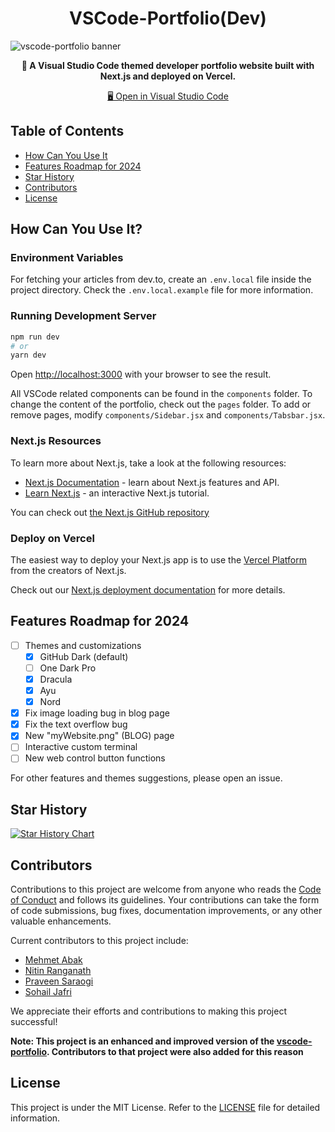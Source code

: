 <div align=center>
  
  # VSCode-Portfolio(Dev)

</div>

![vscode-portfolio banner](https://imgur.com/JXJ9mpO.gif)

<p align="center"><strong>🔮 A Visual Studio Code themed developer portfolio website built with Next.js and deployed on Vercel.</strong></p>

<div align=center>
  
  [🖥️ Open in Visual Studio Code](https://open.vscode.dev/mehmetabak/Dev)

</div>

## Table of Contents
- [How Can You Use It](#how-can-you-use-it)
- [Features Roadmap for 2024](#features-roadmap-for-2024)
- [Star History](#star-history)
- [Contributors](#contributors)
- [License](#license)

## How Can You Use It?

### Environment Variables

For fetching your articles from dev.to, create an `.env.local` file inside the project directory. Check the `.env.local.example` file for more information.

### Running Development Server

```bash
npm run dev
# or
yarn dev
```

Open [http://localhost:3000](http://localhost:3000) with your browser to see the result.

All VSCode related components can be found in the `components` folder. To change the content of the portfolio, check out the `pages` folder. To add or remove pages, modify `components/Sidebar.jsx` and `components/Tabsbar.jsx`.

### Next.js Resources

To learn more about Next.js, take a look at the following resources:

- [Next.js Documentation](https://nextjs.org/docs) - learn about Next.js features and API.
- [Learn Next.js](https://nextjs.org/learn) - an interactive Next.js tutorial.

You can check out [the Next.js GitHub repository](https://github.com/vercel/next.js/)

### Deploy on Vercel

The easiest way to deploy your Next.js app is to use the [Vercel Platform](https://vercel.com/new?utm_medium=default-template&filter=next.js&utm_source=create-next-app&utm_campaign=create-next-app-readme) from the creators of Next.js.

Check out our [Next.js deployment documentation](https://nextjs.org/docs/deployment) for more details.

## Features Roadmap for 2024

- [ ] Themes and customizations
  - [x] GitHub Dark (default)
  - [ ] One Dark Pro
  - [x] Dracula
  - [x] Ayu
  - [x] Nord
- [x] Fix image loading bug in blog page
- [x] Fix the text overflow bug
- [x] New "myWebsite.png" (BLOG) page
- [ ] Interactive custom terminal
- [ ] New web control button functions

For other features and themes suggestions, please open an issue.

## Star History

<a href="https://star-history.com/#mehmetabak/Dev&Date">
 <picture>
   <source media="(prefers-color-scheme: dark)" srcset="https://api.star-history.com/svg?repos=mehmetabak/Dev&type=Date&theme=dark" />
   <source media="(prefers-color-scheme: light)" srcset="https://api.star-history.com/svg?repos=mehmetabak/Dev&type=Date" />
   <img alt="Star History Chart" src="https://api.star-history.com/svg?repos=mehmetabak/Dev&type=Date" />
 </picture>
</a>

## Contributors
Contributions to this project are welcome from anyone who reads the [Code of Conduct](CODE_OF_CONDUCT.md) and follows its guidelines. Your contributions can take the form of code submissions, bug fixes, documentation improvements, or any other valuable enhancements.

Current contributors to this project include:
- [Mehmet Abak](https://github.com/mehmetabak)
- [Nitin Ranganath](https://github.com/itsnitinr)
- [Praveen Saraogi](https://github.com/saraogipraveen)
- [Sohail Jafri](https://github.com/thesohailjafri)

We appreciate their efforts and contributions to making this project successful!

**Note: This project is an enhanced and improved version of the [vscode-portfolio](https://github.com/itsnitinr/vscode-portfolio). Contributors to that project were also added for this reason**

## License

This project is under the MIT License. Refer to the [LICENSE](LICENSE) file for detailed information.
